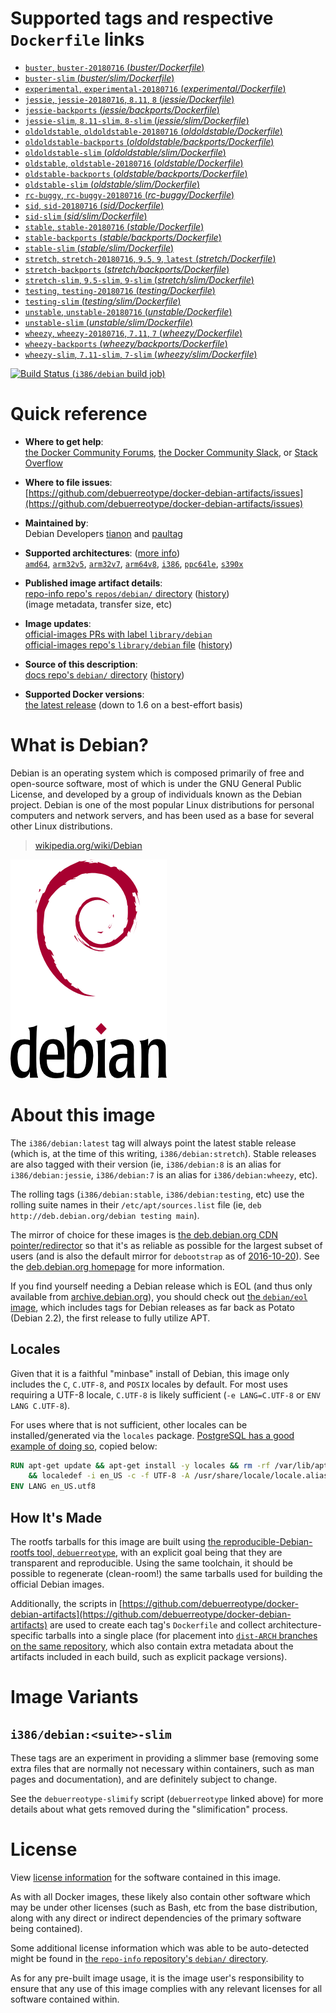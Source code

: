 <!--

********************************************************************************

WARNING:

    DO NOT EDIT "debian/README.md"

    IT IS AUTO-GENERATED

    (from the other files in "debian/" combined with a set of templates)

********************************************************************************

-->

# Supported tags and respective `Dockerfile` links

-	[`buster`, `buster-20180716` (*buster/Dockerfile*)](https://github.com/debuerreotype/docker-debian-artifacts/blob/607b10e87f757df225e72ae76849bcd45f4f8087/buster/Dockerfile)
-	[`buster-slim` (*buster/slim/Dockerfile*)](https://github.com/debuerreotype/docker-debian-artifacts/blob/607b10e87f757df225e72ae76849bcd45f4f8087/buster/slim/Dockerfile)
-	[`experimental`, `experimental-20180716` (*experimental/Dockerfile*)](https://github.com/debuerreotype/docker-debian-artifacts/blob/607b10e87f757df225e72ae76849bcd45f4f8087/experimental/Dockerfile)
-	[`jessie`, `jessie-20180716`, `8.11`, `8` (*jessie/Dockerfile*)](https://github.com/debuerreotype/docker-debian-artifacts/blob/607b10e87f757df225e72ae76849bcd45f4f8087/jessie/Dockerfile)
-	[`jessie-backports` (*jessie/backports/Dockerfile*)](https://github.com/debuerreotype/docker-debian-artifacts/blob/607b10e87f757df225e72ae76849bcd45f4f8087/jessie/backports/Dockerfile)
-	[`jessie-slim`, `8.11-slim`, `8-slim` (*jessie/slim/Dockerfile*)](https://github.com/debuerreotype/docker-debian-artifacts/blob/607b10e87f757df225e72ae76849bcd45f4f8087/jessie/slim/Dockerfile)
-	[`oldoldstable`, `oldoldstable-20180716` (*oldoldstable/Dockerfile*)](https://github.com/debuerreotype/docker-debian-artifacts/blob/607b10e87f757df225e72ae76849bcd45f4f8087/oldoldstable/Dockerfile)
-	[`oldoldstable-backports` (*oldoldstable/backports/Dockerfile*)](https://github.com/debuerreotype/docker-debian-artifacts/blob/607b10e87f757df225e72ae76849bcd45f4f8087/oldoldstable/backports/Dockerfile)
-	[`oldoldstable-slim` (*oldoldstable/slim/Dockerfile*)](https://github.com/debuerreotype/docker-debian-artifacts/blob/607b10e87f757df225e72ae76849bcd45f4f8087/oldoldstable/slim/Dockerfile)
-	[`oldstable`, `oldstable-20180716` (*oldstable/Dockerfile*)](https://github.com/debuerreotype/docker-debian-artifacts/blob/607b10e87f757df225e72ae76849bcd45f4f8087/oldstable/Dockerfile)
-	[`oldstable-backports` (*oldstable/backports/Dockerfile*)](https://github.com/debuerreotype/docker-debian-artifacts/blob/607b10e87f757df225e72ae76849bcd45f4f8087/oldstable/backports/Dockerfile)
-	[`oldstable-slim` (*oldstable/slim/Dockerfile*)](https://github.com/debuerreotype/docker-debian-artifacts/blob/607b10e87f757df225e72ae76849bcd45f4f8087/oldstable/slim/Dockerfile)
-	[`rc-buggy`, `rc-buggy-20180716` (*rc-buggy/Dockerfile*)](https://github.com/debuerreotype/docker-debian-artifacts/blob/607b10e87f757df225e72ae76849bcd45f4f8087/rc-buggy/Dockerfile)
-	[`sid`, `sid-20180716` (*sid/Dockerfile*)](https://github.com/debuerreotype/docker-debian-artifacts/blob/607b10e87f757df225e72ae76849bcd45f4f8087/sid/Dockerfile)
-	[`sid-slim` (*sid/slim/Dockerfile*)](https://github.com/debuerreotype/docker-debian-artifacts/blob/607b10e87f757df225e72ae76849bcd45f4f8087/sid/slim/Dockerfile)
-	[`stable`, `stable-20180716` (*stable/Dockerfile*)](https://github.com/debuerreotype/docker-debian-artifacts/blob/607b10e87f757df225e72ae76849bcd45f4f8087/stable/Dockerfile)
-	[`stable-backports` (*stable/backports/Dockerfile*)](https://github.com/debuerreotype/docker-debian-artifacts/blob/607b10e87f757df225e72ae76849bcd45f4f8087/stable/backports/Dockerfile)
-	[`stable-slim` (*stable/slim/Dockerfile*)](https://github.com/debuerreotype/docker-debian-artifacts/blob/607b10e87f757df225e72ae76849bcd45f4f8087/stable/slim/Dockerfile)
-	[`stretch`, `stretch-20180716`, `9.5`, `9`, `latest` (*stretch/Dockerfile*)](https://github.com/debuerreotype/docker-debian-artifacts/blob/607b10e87f757df225e72ae76849bcd45f4f8087/stretch/Dockerfile)
-	[`stretch-backports` (*stretch/backports/Dockerfile*)](https://github.com/debuerreotype/docker-debian-artifacts/blob/607b10e87f757df225e72ae76849bcd45f4f8087/stretch/backports/Dockerfile)
-	[`stretch-slim`, `9.5-slim`, `9-slim` (*stretch/slim/Dockerfile*)](https://github.com/debuerreotype/docker-debian-artifacts/blob/607b10e87f757df225e72ae76849bcd45f4f8087/stretch/slim/Dockerfile)
-	[`testing`, `testing-20180716` (*testing/Dockerfile*)](https://github.com/debuerreotype/docker-debian-artifacts/blob/607b10e87f757df225e72ae76849bcd45f4f8087/testing/Dockerfile)
-	[`testing-slim` (*testing/slim/Dockerfile*)](https://github.com/debuerreotype/docker-debian-artifacts/blob/607b10e87f757df225e72ae76849bcd45f4f8087/testing/slim/Dockerfile)
-	[`unstable`, `unstable-20180716` (*unstable/Dockerfile*)](https://github.com/debuerreotype/docker-debian-artifacts/blob/607b10e87f757df225e72ae76849bcd45f4f8087/unstable/Dockerfile)
-	[`unstable-slim` (*unstable/slim/Dockerfile*)](https://github.com/debuerreotype/docker-debian-artifacts/blob/607b10e87f757df225e72ae76849bcd45f4f8087/unstable/slim/Dockerfile)
-	[`wheezy`, `wheezy-20180716`, `7.11`, `7` (*wheezy/Dockerfile*)](https://github.com/debuerreotype/docker-debian-artifacts/blob/607b10e87f757df225e72ae76849bcd45f4f8087/wheezy/Dockerfile)
-	[`wheezy-backports` (*wheezy/backports/Dockerfile*)](https://github.com/debuerreotype/docker-debian-artifacts/blob/607b10e87f757df225e72ae76849bcd45f4f8087/wheezy/backports/Dockerfile)
-	[`wheezy-slim`, `7.11-slim`, `7-slim` (*wheezy/slim/Dockerfile*)](https://github.com/debuerreotype/docker-debian-artifacts/blob/607b10e87f757df225e72ae76849bcd45f4f8087/wheezy/slim/Dockerfile)

[![Build Status](https://doi-janky.infosiftr.net/job/multiarch/job/i386/job/debian/badge/icon) (`i386/debian` build job)](https://doi-janky.infosiftr.net/job/multiarch/job/i386/job/debian/)

# Quick reference

-	**Where to get help**:  
	[the Docker Community Forums](https://forums.docker.com/), [the Docker Community Slack](https://blog.docker.com/2016/11/introducing-docker-community-directory-docker-community-slack/), or [Stack Overflow](https://stackoverflow.com/search?tab=newest&q=docker)

-	**Where to file issues**:  
	[https://github.com/debuerreotype/docker-debian-artifacts/issues](https://github.com/debuerreotype/docker-debian-artifacts/issues)

-	**Maintained by**:  
	Debian Developers [tianon](https://qa.debian.org/developer.php?login=tianon) and [paultag](https://qa.debian.org/developer.php?login=paultag)

-	**Supported architectures**: ([more info](https://github.com/docker-library/official-images#architectures-other-than-amd64))  
	[`amd64`](https://hub.docker.com/r/amd64/debian/), [`arm32v5`](https://hub.docker.com/r/arm32v5/debian/), [`arm32v7`](https://hub.docker.com/r/arm32v7/debian/), [`arm64v8`](https://hub.docker.com/r/arm64v8/debian/), [`i386`](https://hub.docker.com/r/i386/debian/), [`ppc64le`](https://hub.docker.com/r/ppc64le/debian/), [`s390x`](https://hub.docker.com/r/s390x/debian/)

-	**Published image artifact details**:  
	[repo-info repo's `repos/debian/` directory](https://github.com/docker-library/repo-info/blob/master/repos/debian) ([history](https://github.com/docker-library/repo-info/commits/master/repos/debian))  
	(image metadata, transfer size, etc)

-	**Image updates**:  
	[official-images PRs with label `library/debian`](https://github.com/docker-library/official-images/pulls?q=label%3Alibrary%2Fdebian)  
	[official-images repo's `library/debian` file](https://github.com/docker-library/official-images/blob/master/library/debian) ([history](https://github.com/docker-library/official-images/commits/master/library/debian))

-	**Source of this description**:  
	[docs repo's `debian/` directory](https://github.com/docker-library/docs/tree/master/debian) ([history](https://github.com/docker-library/docs/commits/master/debian))

-	**Supported Docker versions**:  
	[the latest release](https://github.com/docker/docker-ce/releases/latest) (down to 1.6 on a best-effort basis)

# What is Debian?

Debian is an operating system which is composed primarily of free and open-source software, most of which is under the GNU General Public License, and developed by a group of individuals known as the Debian project. Debian is one of the most popular Linux distributions for personal computers and network servers, and has been used as a base for several other Linux distributions.

> [wikipedia.org/wiki/Debian](https://en.wikipedia.org/wiki/Debian)

![logo](https://raw.githubusercontent.com/docker-library/docs/b449be7df57e9ed9086bb5821bfb5d6cdc5d67a4/debian/logo.png)

# About this image

The `i386/debian:latest` tag will always point the latest stable release (which is, at the time of this writing, `i386/debian:stretch`). Stable releases are also tagged with their version (ie, `i386/debian:8` is an alias for `i386/debian:jessie`, `i386/debian:7` is an alias for `i386/debian:wheezy`, etc).

The rolling tags (`i386/debian:stable`, `i386/debian:testing`, etc) use the rolling suite names in their `/etc/apt/sources.list` file (ie, `deb http://deb.debian.org/debian testing main`).

The mirror of choice for these images is [the deb.debian.org CDN pointer/redirector](https://deb.debian.org) so that it's as reliable as possible for the largest subset of users (and is also the default mirror for `debootstrap` as of [2016-10-20](https://anonscm.debian.org/cgit/d-i/debootstrap.git/commit/?id=9e8bc60ad1ccf3a25ce7890526b70059f3e770de)). See the [deb.debian.org homepage](https://deb.debian.org) for more information.

If you find yourself needing a Debian release which is EOL (and thus only available from [archive.debian.org](http://archive.debian.org)), you should check out [the `debian/eol` image](https://hub.docker.com/r/debian/eol/), which includes tags for Debian releases as far back as Potato (Debian 2.2), the first release to fully utilize APT.

## Locales

Given that it is a faithful "minbase" install of Debian, this image only includes the `C`, `C.UTF-8`, and `POSIX` locales by default. For most uses requiring a UTF-8 locale, `C.UTF-8` is likely sufficient (`-e LANG=C.UTF-8` or `ENV LANG C.UTF-8`).

For uses where that is not sufficient, other locales can be installed/generated via the `locales` package. [PostgreSQL has a good example of doing so](https://github.com/docker-library/postgres/blob/69bc540ecfffecce72d49fa7e4a46680350037f9/9.6/Dockerfile#L21-L24), copied below:

```dockerfile
RUN apt-get update && apt-get install -y locales && rm -rf /var/lib/apt/lists/* \
	&& localedef -i en_US -c -f UTF-8 -A /usr/share/locale/locale.alias en_US.UTF-8
ENV LANG en_US.utf8
```

## How It's Made

The rootfs tarballs for this image are built using [the reproducible-Debian-rootfs tool, `debuerreotype`](https://github.com/debuerreotype/debuerreotype), with an explicit goal being that they are transparent and reproducible. Using the same toolchain, it should be possible to regenerate (clean-room!) the same tarballs used for building the official Debian images.

Additionally, the scripts in [https://github.com/debuerreotype/docker-debian-artifacts](https://github.com/debuerreotype/docker-debian-artifacts) are used to create each tag's `Dockerfile` and collect architecture-specific tarballs into a single place (for placement into [`dist-ARCH` branches on the same repository](https://github.com/debuerreotype/docker-debian-artifacts/branches), which also contain extra metadata about the artifacts included in each build, such as explicit package versions).

# Image Variants

## `i386/debian:<suite>-slim`

These tags are an experiment in providing a slimmer base (removing some extra files that are normally not necessary within containers, such as man pages and documentation), and are definitely subject to change.

See the `debuerreotype-slimify` script (`debuerreotype` linked above) for more details about what gets removed during the "slimification" process.

# License

View [license information](https://www.debian.org/social_contract#guidelines) for the software contained in this image.

As with all Docker images, these likely also contain other software which may be under other licenses (such as Bash, etc from the base distribution, along with any direct or indirect dependencies of the primary software being contained).

Some additional license information which was able to be auto-detected might be found in [the `repo-info` repository's `debian/` directory](https://github.com/docker-library/repo-info/tree/master/repos/debian).

As for any pre-built image usage, it is the image user's responsibility to ensure that any use of this image complies with any relevant licenses for all software contained within.
